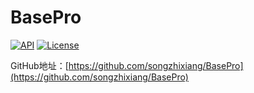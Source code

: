 # BasePro

[![API](https://img.shields.io/badge/API-19%2B-brightgreen.svg?style=flat)](https://android-arsenal.com/api?level=19)
[![License](https://img.shields.io/badge/License-Apache%202.0-blue.svg)](https://opensource.org/licenses/Apache-2.0)

GitHub地址：[https://github.com/songzhixiang/BasePro](https://github.com/songzhixiang/BasePro)
